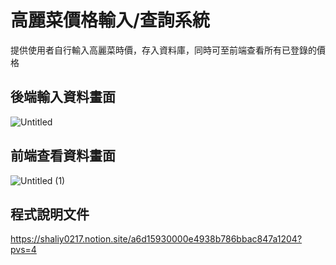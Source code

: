 # 高麗菜價格輸入/查詢系統  
提供使用者自行輸入高麗菜時價，存入資料庫，同時可至前端查看所有已登錄的價格

## 後端輸入資料畫面
![Untitled](https://github.com/user-attachments/assets/85eca5ef-d816-47f1-8f59-4a899e2db784)


## 前端查看資料畫面
![Untitled (1)](https://github.com/user-attachments/assets/de5df244-b5a6-424e-afd9-a041222de16b)


## 程式說明文件
https://shaliy0217.notion.site/a6d15930000e4938b786bbac847a1204?pvs=4
